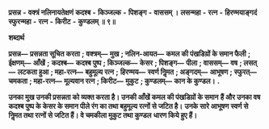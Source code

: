  **प्रसन्न** **-** **वक्त्रं नलिनायतेक्षणं** **कदश्ब** **-** **किञ्जल्क** **-** **पिशङ्ग** **-** **वाससम् ।** **लसन्महा** **-** **रत्न** **-** **हिरण्मयाङ्गदं** **स्फुरन्महा** **-** **रत्न** **-** **किरीट** **-** **कुण्डलम् ॥ ९॥** 

**शब्दार्थ** 

**प्रसन्न—** **प्रसन्नता सूचित करता** **; वक्त्रम्—** **मुख** **; नलिन-आयत—** **कमल की पंखडिय़ों के समान फैली** **; ईक्षणम्—** **आँखें** **;** **कदश्ब—** **कदश्ब पुष्प** **; किञ्जल्क—** **केसर** **; पिशङ्ग—** **पीला** **; वाससम्—** **वष** **; लसत्—** **लटकता हुआ** **; महा-रत्न—** **बहुमूल्य रत्न** **;** **हिरण्मय—** **स्वर्ण निॢमत** **; अङ्गदम्—** **आभूषण** **; स्फुरत्—** **चमकता** **; महा-रत्न—** **मूल्यवान रत्न** **; किरीट—** **मुकुट** **; कुण्डलम्—** **कान के कुण्डल।** **.** 

**उनका मुख उनकी प्रसन्नता को व्यक्त करता है। उनकी आँखें कमल की पंखडिय़ों के समान** **हैं और उनका वष कदश्ब पुष्प के केसर के समान पीले रंग का तथा बहुमूल्य रत्नों से जटित है।** **उनके सारे आभूषण स्वर्ण से निॢमत तथा रत्नों से जटित हैं। वे चमकीला मुकुट तथा कुण्डल** **धारण किये हुए हैं।** 